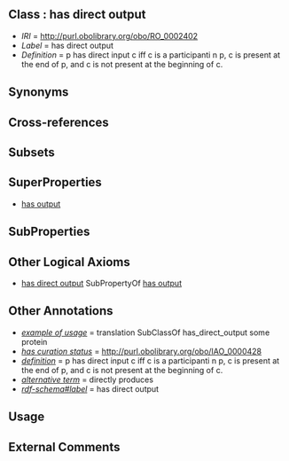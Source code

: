 
## Class : has direct output

 * *IRI* = http://purl.obolibrary.org/obo/RO_0002402
 * *Label* = has direct output
 * *Definition* = p has direct input c iff c is a participanti n p, c is present at the end of p, and c is not present at the beginning of c. 

## Synonyms


## Cross-references


## Subsets


## SuperProperties

 * [has output](../../RO/34/RO_0002234.md)

## SubProperties


## Other Logical Axioms

 * [has direct output](../../RO/02/RO_0002402.md) SubPropertyOf [has output](../../RO/34/RO_0002234.md)

## Other Annotations

 * *[example of usage](../../IAO/12/IAO_0000112.md)* = translation SubClassOf has_direct_output some protein
 * *[has curation status](../../IAO/14/IAO_0000114.md)* = http://purl.obolibrary.org/obo/IAO_0000428
 * *[definition](../../IAO/15/IAO_0000115.md)* = p has direct input c iff c is a participanti n p, c is present at the end of p, and c is not present at the beginning of c. 
 * *[alternative term](../../IAO/18/IAO_0000118.md)* = directly produces
 * *[rdf-schema#label](../../el/rdf-schema#label.md)* = has direct output

## Usage


## External Comments


